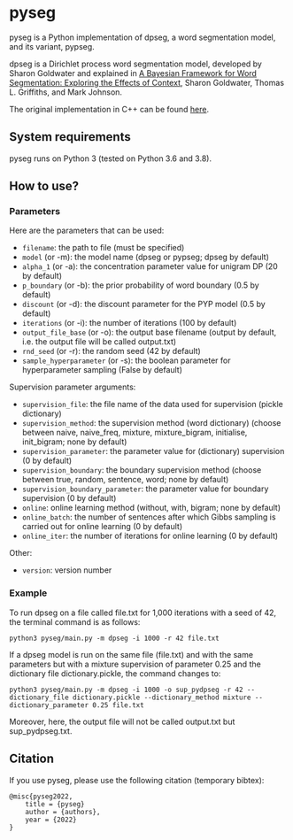 # pyseg

pyseg is a Python implementation of dpseg, a word segmentation model, and its variant, pypseg.

dpseg is a Dirichlet process word segmentation model, developed by Sharon Goldwater and explained in [A Bayesian Framework for Word Segmentation: Exploring the Effects of Context][1], Sharon Goldwater, Thomas L. Griffiths, and Mark Johnson.

The original implementation in C++ can be found [here][2].

[1]: https://homepages.inf.ed.ac.uk/sgwater/papers/cognition-hdp.pdf
[2]: https://homepages.inf.ed.ac.uk/sgwater/resources.html


## System requirements
pyseg runs on Python 3 (tested on Python 3.6 and 3.8).

## How to use?

### Parameters
Here are the parameters that can be used:
- `filename`: the path to file (must be specified)
- `model` (or -m): the model name (dpseg or pypseg; dpseg by default)
- `alpha_1` (or -a): the concentration parameter value for unigram DP (20 by default)
- `p_boundary` (or -b): the prior probability of word boundary (0.5 by default)
- `discount` (or -d): the discount parameter for the PYP model (0.5 by default)
- `iterations` (or -i): the number of iterations (100 by default)
- `output_file_base` (or -o): the output base filename (output by default, i.e. the output file will be called output.txt)
- `rnd_seed` (or -r): the random seed (42 by default)
- `sample_hyperparameter` (or -s): the boolean parameter for hyperparameter sampling (False by default)

Supervision parameter arguments:
- `supervision_file`: the file name of the data used for supervision (pickle dictionary)
- `supervision_method`: the supervision method (word dictionary) (choose between naive, naive_freq, mixture, mixture_bigram, initialise, init_bigram; none by default)
- `supervision_parameter`: the parameter value for (dictionary) supervision (0 by default)
- `supervision_boundary`: the boundary supervision method (choose between true, random, sentence, word; none by default)
- `supervision_boundary_parameter`: the parameter value for boundary supervision (0 by default)
- `online`: online learning method (without, with, bigram; none by default)
- `online_batch`: the number of sentences after which Gibbs sampling is carried out for online learning (0 by default)
- `online_iter`: the number of iterations for online learning (0 by default)

Other:
- `version`: version number

### Example

To run dpseg on a file called file.txt for 1,000 iterations with a seed of 42, the terminal command is as follows:

```
python3 pyseg/main.py -m dpseg -i 1000 -r 42 file.txt
```

If a dpseg model is run on the same file (file.txt) and with the same parameters but with a mixture supervision of parameter 0.25 and the dictionary file dictionary.pickle, the command changes to:
```
python3 pyseg/main.py -m dpseg -i 1000 -o sup_pydpseg -r 42 --dictionary_file dictionary.pickle --dictionary_method mixture --dictionary_parameter 0.25 file.txt
```
Moreover, here, the output file will not be called output.txt but sup_pydpseg.txt.

## Citation
If you use pyseg, please use the following citation (temporary bibtex):
```
@misc{pyseg2022,
    title = {pyseg}
    author = {authors},
    year = {2022}
}
```
